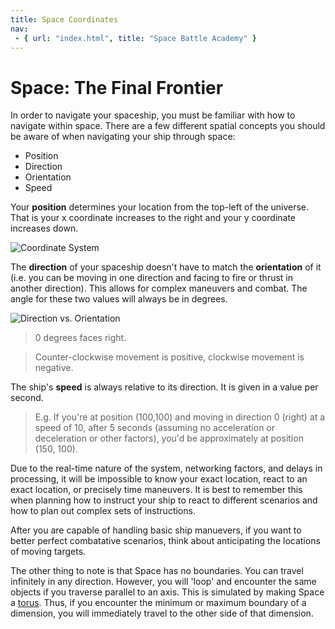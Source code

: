 ```yaml
---
title: Space Coordinates
nav:
 - { url: "index.html", title: "Space Battle Academy" }
---
```


Space: The Final Frontier
========

In order to navigate your spaceship, you must be familiar with how to navigate within space.  There are a few different spatial concepts you should be aware of when navigating your ship through space:

 - Position
 - Direction
 - Orientation
 - Speed

Your **position** determines your location from the top-left of the universe.  That is your x coordinate increases to the right and your y coordinate increases down.

<img src="{{ site.baseurl }}/img/coordinates.png" alt="Coordinate System" class="left indent"/> 

The **direction** of your spaceship doesn't have to match the **orientation** of it (i.e. you can be moving in one direction and facing to fire or thrust in another direction).  This allows for complex maneuvers and combat.  The angle for these two values will always be in degrees.  

<img src="{{ site.baseurl }}/img/directionorientation.png" alt="Direction vs. Orientation" class="left indent"/> 

> 0 degrees faces right.  

> Counter-clockwise movement is positive, clockwise movement is negative.

The ship's **speed** is always relative to its direction.  It is given in a value per second.  

> E.g.  If you're at position (100,100) and moving in direction 0 (right) at a speed of 10, after 5 seconds (assuming no acceleration or deceleration or other factors), you'd be approximately at position (150, 100).
	
Due to the real-time nature of the system, networking factors, and delays in processing, it will be impossible to know your exact location, react to an exact location, or precisely time maneuvers.  It is best to remember this when planning how to instruct your ship to react to different scenarios and how to plan out complex sets of instructions.  

After you are capable of handling basic ship manuevers, if you want to better perfect combatative scenarios, think about anticipating the locations of moving targets.

The other thing to note is that Space has no boundaries.  You can travel infinitely in any direction.  However,  you will 'loop' and encounter the same objects if you traverse parallel to an axis.   This is simulated by making Space a [torus](https://en.wikipedia.org/wiki/Torus).  Thus, if you encounter the minimum or maximum boundary of a dimension, you will immediately travel to the other side of that dimension.
